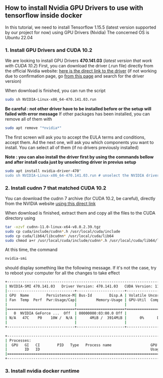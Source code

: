 ## How to install Nvidia GPU Drivers to use with tensorflow inside docker

In this tutorial, we need to install Tensorflow 1.15.5 (latest version supported by our project for now) using GPU Drivers (Nvidia)
The concerned OS is Ubuntu 22.04

### 1. Install GPU Drivers and CUDA 10.2

We are looking to install GPU Drivers **470.141.03** (*latest version that work with CUDA 10.2*)
First, you can download the driver (.run file) directly from the official Nvidia website: [here is the direct link to the driver](https://www.nvidia.com/content/DriverDownload-March2009/confirmation.php?url=/XFree86/Linux-x86_64/470.141.03/NVIDIA-Linux-x86_64-470.141.03.run&lang=us&type=TITAN) (if not working due to confirmation page, go [from this page](https://www.nvidia.com/en-us/drivers/unix/) and search for the driver version)

When download is finished, you can run the script

```bash
sudo sh NVIDIA-Linux-x86_64-470.141.03.run
```

**Be careful : not other driver have to be installed before or the setup will failed with error message**
If other packages has been installed, you can remove all of them with

```bash
sudo apt remove "*nvidia*"
```

The first screen will ask you to accept the EULA terms and conditions, accept them.
Ad the next one, will ask you which components you want to install. You can select all of them (if no drivers previously installed)

**Note : you can also install the driver first by using the commands bellow and after install cuda just by unselecting driver in previus setup**

```bash
sudo apt install nvidia-driver-470"
sudo sh NVIDIA-Linux-x86_64-470.141.03.run # unselect the NVIDIA drivers on the second step here 
```

### 2. Install cudnn 7 that matched CUDA 10.2

You can download the cudnn 7 archive (for CUDA 10.2, be careful), directly from the NVIDIA website [using this direct link](https://developer.nvidia.com/compute/machine-learning/cudnn/secure/7.6.5.32/Production/10.2_20191118/cudnn-10.2-linux-x64-v7.6.5.32.tgz)

When download is finished, extract them and copy all the files to the CUDA directory using

```bash
tar -xzvf cudnn-11.0-linux-x64-v8.0.2.39.tgz
sudo cp cuda/include/cudnn*.h /usr/local/cuda/include
sudo cp cuda/lib64/libcudnn* /usr/local/cuda/lib64
sudo chmod a+r /usr/local/cuda/include/cudnn*.h /usr/local/cuda/lib64/libcudnn*
```

At this time, the command 

```bash
nvidia-smi 
```

should display something like the following message. If it's not the case, try to reboot your computer for all the changes to take effect

```bash
+-----------------------------------------------------------------------------+
| NVIDIA-SMI 470.141.03   Driver Version: 470.141.03   CUDA Version: 11.4     |
|-------------------------------+----------------------+----------------------+
| GPU  Name        Persistence-M| Bus-Id        Disp.A | Volatile Uncorr. ECC |
| Fan  Temp  Perf  Pwr:Usage/Cap|         Memory-Usage | GPU-Util  Compute M. |
|                               |                      |               MIG M. |
|===============================+======================+======================|
|   0  NVIDIA GeForce ...  Off  | 00000000:03:00.0 Off |                  N/A |
| N/A   47C    P0    10W /  N/A |      4MiB /  3914MiB |      0%      Default |
|                               |                      |                  N/A |
+-------------------------------+----------------------+----------------------+
                                                                               
+-----------------------------------------------------------------------------+
| Processes:                                                                  |
|  GPU   GI   CI        PID   Type   Process name                  GPU Memory |
|        ID   ID                                                   Usage      |
|=============================================================================|
+-----------------------------------------------------------------------------+
```

### 3. Install nvidia docker runtime


